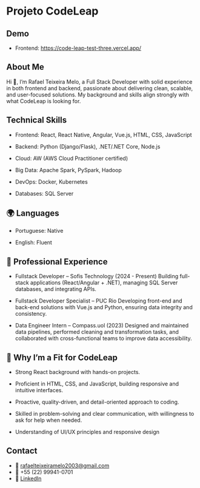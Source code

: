 # Projeto CodeLeap

## Demo
- Frontend: https://code-leap-test-three.vercel.app/

## About Me

Hi 👋, I’m Rafael Teixeira Melo, a Full Stack Developer with solid experience in both frontend and backend, passionate about delivering clean, scalable, and user-focused solutions. My background and skills align strongly with what CodeLeap is looking for.

## Technical Skills

- Frontend: React, React Native, Angular, Vue.js, HTML, CSS, JavaScript

- Backend: Python (Django/Flask), .NET/.NET Core, Node.js
 
- Cloud: AW (AWS Cloud Practitioner certified)

- Big Data: Apache Spark, PySpark, Hadoop

- DevOps: Docker, Kubernetes

- Databases: SQL Server

## 🌍 Languages

- Portuguese: Native

- English: Fluent

## 📌 Professional Experience

- Fullstack Developer – Sofis Technology (2024 - Present)
Building full-stack applications (React/Angular + .NET), managing SQL Server databases, and integrating APIs.

- Fullstack Developer Specialist – PUC Rio
Developing front-end and back-end solutions with Vue.js and Python, ensuring data integrity and consistency.

- Data Engineer Intern – Compass.uol (2023)
Designed and maintained data pipelines, performed cleaning and transformation tasks, and collaborated with cross-functional teams to improve data accessibility.

## 🎯 Why I’m a Fit for CodeLeap

- Strong React background with hands-on projects.

- Proficient in HTML, CSS, and JavaScript, building responsive and intuitive interfaces.

- Proactive, quality-driven, and detail-oriented approach to coding.

- Skilled in problem-solving and clear communication, with willingness to ask for help when needed.

- Understanding of UI/UX principles and responsive design

## Contact

- 📧 rafaelteixeiramelo2003@gmail.com
- 📱 +55 (22) 99941-0701
- 💼 [LinkedIn](https://www.linkedin.com/in/rafael-teixeira-melo)
